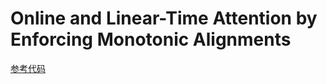 # Online and Linear-Time Attention by Enforcing Monotonic Alignments
[参考代码](https://github.com/craffel/mad/blob/master/example_decoder.py)
